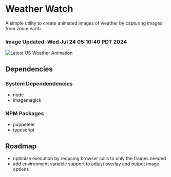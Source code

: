 # Weather Watch

A simple utility to create animated images of weather by capturing images from zoom.earth

### Image Updated: Wed Jul 24 05:10:40 PDT 2024

![Latest US Weather Animation](animations/2024-07-24.webp)

## Dependencies
### System Dependendencies
* node
* imagemagick
### NPM Packages
* puppeteer
* typescript

## Roadmap
* optimize execution by reducing browser calls to only the frames needed
* add environment variable support to adjust overlay and output image options
